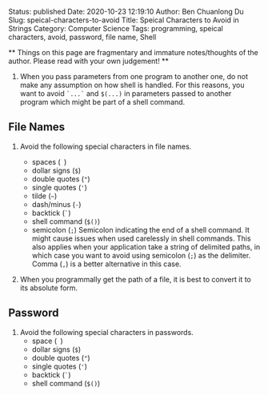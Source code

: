 Status: published
Date: 2020-10-23 12:19:10
Author: Ben Chuanlong Du
Slug: speical-characters-to-avoid
Title: Speical Characters to Avoid in Strings
Category: Computer Science
Tags: programming, speical characters, avoid, password, file name, Shell

**
Things on this page are
fragmentary and immature notes/thoughts of the author.
Please read with your own judgement!
**

1. When you pass parameters from one program to another one,
    do not make any assumption on how shell is handled.
    For this reasons,
    you want to avoid `` `...` `` and `$(...)` in parameters 
    passed to another program which might be part of a shell command.

## File Names

1. Avoid the following special characters in file names.
    - spaces (` `) 
    - dollar signs (`$`)
    - double quotes (`"`)
    - single quotes (`'`)
    - tilde (`~`)
    - dash/minus (`-`) 
    - backtick (`` ` ``) 
    - shell command (`$()`) 
    - semicolon (`;`) 
        Semicolon indicating the end of a shell command. 
        It might cause issues when used carelessly in shell commands.
        This also applies when your application take a string of delimited paths,
        in which case you want to avoid using semicolon (`;`) as the delimiter.
        Comma (`,`) is a better alternative in this case.

2. When you programmally get the path of a file, 
    it is best to convert it to its absolute form.

## Password

1. Avoid the following special characters in passwords.
    - space (` `)
    - dollar signs (`$`) 
    - double quotes (`"`) 
    - single quotes (`'`) 
    - backtick (`` ` ``) 
    - shell command (`$()`) 